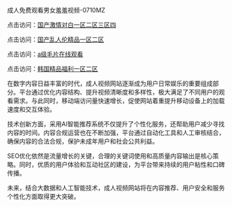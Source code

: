 成人免费观看男女羞羞视频-0710MZ

点击访问：<a href="https://heiliaowt0d7p.pages.dev">国产激情对白一区二区三区四</a>

点击访问：<a href="https://heiliao2dmwwy.pages.dev">国产乱人伦精品一区二区</a>

点击访问：<a href="https://heiliaoll4qsx.pages.dev">a级毛片在线观看</a>

点击访问：<a href="https://heiliaowzu4ur.pages.dev">韩国精品福利一区二区</a>

在数字内容日益丰富的时代，成人视频网站逐渐成为用户日常娱乐的重要组成部分。平台通过优化内容结构、提升视频清晰度和多样性，极大满足了不同用户的观看需求。与此同时，移动端访问量快速增长，促使网站着重提升移动设备上的加载速度和交互体验。

技术创新方面，采用AI智能推荐系统不仅提升了个性化服务，还帮助用户减少寻找内容的时间。内容合规运营也在不断加强，平台通过自动化工具和人工审核结合，确保内容的合法合规，保护未成年用户和社会公共利益。

SEO优化依然是流量增长的关键，合理的关键词使用和高质量内容输出是核心策略。同时，优质的用户体验和互动社区的建设，为平台带来持续的用户粘性和口碑传播。

未来，结合大数据和人工智能技术，成人视频网站将在内容推荐、用户安全和服务个性化方面取得更大突破。

<span style="display:none;">[Canonical link]( https://github.com/pls20250710/riben53416 ）</span>
